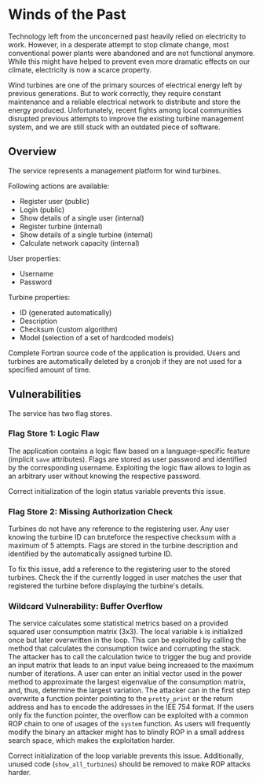 Winds of the Past
=================
Technology left from the unconcerned past heavily relied on electricity to work. However, in a desperate attempt to stop climate change, most conventional power plants were abandoned and are not functional anymore. While this might have helped to prevent even more dramatic effects on our climate, electricity is now a scarce property.

Wind turbines are one of the primary sources of electrical energy left by previous generations. But to work correctly, they require constant maintenance and a reliable electrical network to distribute and store the energy produced. Unfortunately, recent fights among local communities disrupted previous attempts to improve the existing turbine management system, and we are still stuck with an outdated piece of software.


Overview
--------

The service represents a management platform for wind turbines.

Following actions are available:

* Register user (public)
* Login (public)
* Show details of a single user (internal)
* Register turbine (internal)
* Show details of a single turbine (internal)
* Calculate network capacity (internal)

User properties:

* Username
* Password

Turbine properties:

* ID (generated automatically)
* Description
* Checksum (custom algorithm)
* Model (selection of a set of hardcoded models)

Complete Fortran source code of the application is provided. Users and turbines are automatically deleted by a cronjob if they are not used for a specified amount of time.

Vulnerabilities
---------------

The service has two flag stores.

### Flag Store 1: Logic Flaw

The application contains a logic flaw based on a language-specific feature (implicit `save` attributes). Flags are stored as user password and identified by the corresponding username. Exploiting the logic flaw allows to login as an arbitrary user without knowing the respective password.

Correct initialization of the login status variable prevents this issue.

### Flag Store 2: Missing Authorization Check

Turbines do not have any reference to the registering user. Any user knowing the turbine ID can bruteforce the respective checksum with a maximum of 5 attempts. Flags are stored in the turbine description and identified by the automatically assigned turbine ID.

To fix this issue, add a reference to the registering user to the stored turbines. Check the if the currently logged in user matches the user that registered the turbine before displaying the turbine's details.

### Wildcard Vulnerability: Buffer Overflow

The service calculates some statistical metrics based on a provided squared user consumption matrix (3x3). The local variable `k` is initialized once but later overwritten in the loop. This can be exploited by calling the method that calculates the consumption twice and corrupting the stack. The attacker has to call the calculation twice to trigger the bug and provide an input matrix that leads to an input value being increased to the maximum number of iterations. A user can enter an initial vector used in the power method to approximate the largest eigenvalue of the consumption matrix, and, thus, determine the largest variation. The attacker can in the first step overwrite a function pointer pointing to the `pretty_print` or the return address and has to encode the addresses in the IEE 754 format. If the users only fix the function pointer, the overflow can be exploited with a common ROP chain to one of usages of the `system` function. As users will frequently modify the binary an attacker might has to blindly ROP in a small address search space, which makes the exploitation harder.

Correct initialization of the loop variable prevents this issue. Additionally, unused code (`show_all_turbines`) should be removed to make ROP attacks harder.
